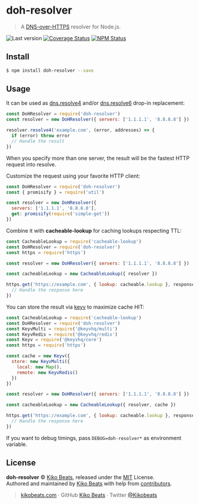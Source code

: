 # doh-resolver

> A [DNS-over-HTTPS]([DNS-over-HTTPS](https://en.wikipedia.org/wiki/DNS_over_HTTPS)) resolver for Node.js.

![Last version](https://img.shields.io/github/tag/Kikobeats/doh-resolver.svg?style=flat-square)
[![Coverage Status](https://img.shields.io/coveralls/Kikobeats/doh-resolver.svg?style=flat-square)](https://coveralls.io/github/Kikobeats/doh-resolver)
[![NPM Status](https://img.shields.io/npm/dm/doh-resolver.svg?style=flat-square)](https://www.npmjs.org/package/doh-resolver)

## Install

```bash
$ npm install doh-resolver --save
```

## Usage

It can be used as [dns.resolve4](https://nodejs.org/api/dns.html#dnsresolve4hostname-options-callback) and/or [dns.resolve6](https://nodejs.org/api/dns.html#dnsresolve6hostname-options-callback) drop-in replacement:

```js
const DoHResolver = require('doh-resolver')
const resolver = new DoHResolver({ servers: ['1.1.1.1', '8.8.8.8'] })

resolver.resolve4('example.com', (error, addresses) => {
  if (error) throw error
  // Handle the result
})
```

When you specify more than one server, the result will be the fastest HTTP request into resolve.

Customize the request using your favorite HTTP client:

```js
const DoHResolver = require('doh-resolver')
const { promisify } = require('util')

const resolver = new DoHResolver({
  servers: ['1.1.1.1', '8.8.8.8'],
  get: promisify(require('simple-get'))
})
```

Combine it with **cacheable-lookup** for caching lookups respecting TTL:

```js
const CacheableLookup = require('cacheable-lookup')
const DoHResolver = require('doh-resolver')
const https = require('https')

const resolver = new DoHResolver({ servers: ['1.1.1.1', '8.8.8.8'] })

const cacheableLookup = new CacheableLookup({ resolver })

https.get('https://example.com', { lookup: cacheable.lookup }, response => {
  // Handle the response here
})
```

You can store the result via [keyv](https://keyv.js.org) to maximize cache HIT:

```js
const CacheableLookup = require('cacheable-lookup')
const DoHResolver = require('doh-resolver')
const KeyvMulti = require('@keyvhq/multi')
const KeyvRedis = require('@keyvhq/redis')
const Keyv = require('@keyvhq/core')
const https = require('https')

const cache = new Keyv({
  store: new KeyvMulti({
    local: new Map(),
    remote: new KeyvRedis()
  })
})

const resolver = new DoHResolver({ servers: ['1.1.1.1', '8.8.8.8'] })

const cacheableLookup = new CacheableLookup({ resolver, cache })

https.get('https://example.com', { lookup: cacheable.lookup }, response => {
  // Handle the response here
})
```

If you want to debug timings, pass `DEBUG=doh-resolver*` as environment variable.

## License

**doh-resolver** © [Kiko Beats](https://kikobeats.com), released under the [MIT](https://github.com/Kikobeats/doh-resolver/blob/master/LICENSE.md) License.<br>
Authored and maintained by [Kiko Beats](https://kikobeats.com) with help from [contributors](https://github.com/Kikobeats/doh-resolver/contributors).

> [kikobeats.com](https://kikobeats.com) · GitHub [Kiko Beats](https://github.com/Kikobeats) · Twitter [@Kikobeats](https://twitter.com/Kikobeats)
